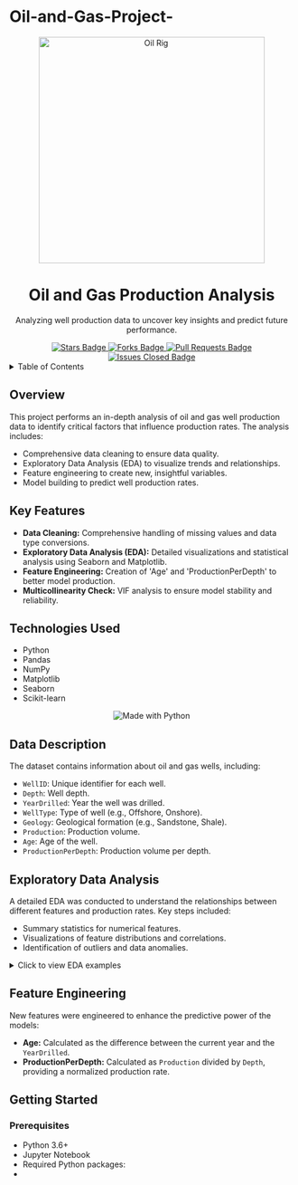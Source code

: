 # Oil-and-Gas-Project-
<div align="center">

  <img src="https://miro.medium.com/v2/resize:fit:1400/1*mkSvMkBzX9oQfnB9-w-45w.png" alt="Oil Rig" width="400">

  <h1>Oil and Gas Production Analysis </h1>

  <p>
    Analyzing well production data to uncover key insights and predict future performance.
  </p>

  <a href="https://github.com/saikat912/Oil-and-Gas-Project-">
    <img src="https://img.shields.io/github/stars/your-username/Oil-Gas-Project-?style=social" alt="Stars Badge"/>
  </a>
  <a href="https://github.com/saikat912/oil-Gas-Project/network/members">
    <img src="https://img.shields.io/github/forks/saikat912/Oil-and-Gas-Project-?style=social" alt="Forks Badge"/>
  </a>
  <a href="https://github.com/saikat912/Oil-and-Gas-Project-/pulls">
    <img src="https://img.shields.io/github/issues/saikat912/Oil-and-Gas-Project-" alt="Pull Requests Badge"/>
  </a>
  <a href="https://github.com/saikat912/Oil-and-Gas-Project-/issues">
    <img src="https://img.shields.io/github/issues-closed/saikat912/Oil-and-Gas-Project-" alt="Issues Closed Badge"/>
  </a>

</div>

<!-- TABLE OF CONTENTS -->
<details>
  <summary>Table of Contents</summary>
  <ol>
    <li><a href="#overview">Overview</a></li>
    <li><a href="#key-features">Key Features</a></li>
    <li><a href="#technologies-used">Technologies Used</a></li>
    <li><a href="#data-description">Data Description</a></li>
    <li><a href="#exploratory-data-analysis">Exploratory Data Analysis</a></li>
    <li><a href="#feature-engineering">Feature Engineering</a></li>
    <li><a href="#getting-started">Getting Started</a>
      <ul>
        <li><a href="#prerequisites">Prerequisites</a></li>
        <li><a href="#installation">Installation</a></li>
      </ul>
    </li>
    <li><a href="#usage">Usage</a></li>
    <li><a href="#contributing">Contributing</a></li>
    <li><a href="#license">License</a></li>
  </ol>
</details>

## Overview
This project performs an in-depth analysis of oil and gas well production data to identify critical factors that influence production rates. The analysis includes:
- Comprehensive data cleaning to ensure data quality.
- Exploratory Data Analysis (EDA) to visualize trends and relationships.
- Feature engineering to create new, insightful variables.
- Model building to predict well production rates.

## Key Features
- **Data Cleaning:** Comprehensive handling of missing values and data type conversions.
- **Exploratory Data Analysis (EDA):** Detailed visualizations and statistical analysis using Seaborn and Matplotlib.
- **Feature Engineering:** Creation of 'Age' and 'ProductionPerDepth' to better model production.
- **Multicollinearity Check:** VIF analysis to ensure model stability and reliability.

## Technologies Used
- Python
- Pandas
- NumPy
- Matplotlib
- Seaborn
- Scikit-learn

<p align="center">
  <img src="https://forthebadge.com/images/badges/made-with-python.svg" alt="Made with Python">
</p>

## Data Description
The dataset contains information about oil and gas wells, including:
- `WellID`: Unique identifier for each well.
- `Depth`: Well depth.
- `YearDrilled`: Year the well was drilled.
- `WellType`: Type of well (e.g., Offshore, Onshore).
- `Geology`: Geological formation (e.g., Sandstone, Shale).
- `Production`: Production volume.
- `Age`: Age of the well.
- `ProductionPerDepth`: Production volume per depth.

## Exploratory Data Analysis
A detailed EDA was conducted to understand the relationships between different features and production rates. Key steps included:
- Summary statistics for numerical features.
- Visualizations of feature distributions and correlations.
- Identification of outliers and data anomalies.

<details>
  <summary>Click to view EDA examples</summary>
  <img src="url_to_your_eda_visualization_1" alt="EDA Visualization 1" width="400">
  <img src="url_to_your_eda_visualization_2" alt="EDA Visualization 2" width="400">
</details>

## Feature Engineering
New features were engineered to enhance the predictive power of the models:
- **Age:** Calculated as the difference between the current year and the `YearDrilled`.
- **ProductionPerDepth:** Calculated as `Production` divided by `Depth`, providing a normalized production rate.

## Getting Started

### Prerequisites
- Python 3.6+
- Jupyter Notebook
- Required Python packages:
- 
